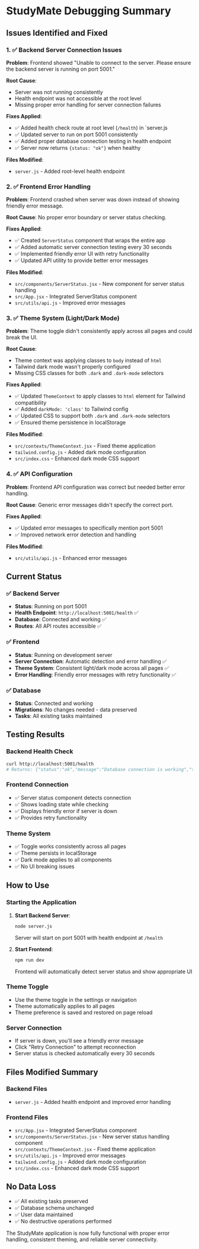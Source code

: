 # StudyMate Debugging Summary

## Issues Identified and Fixed

### 1. ✅ Backend Server Connection Issues

**Problem**: Frontend showed "Unable to connect to the server. Please ensure the backend server is running on port 5001."

**Root Cause**: 
- Server was not running consistently
- Health endpoint was not accessible at the root level
- Missing proper error handling for server connection failures

**Fixes Applied**:
- ✅ Added health check route at root level (`/health`) in `server.js
- ✅ Updated server to run on port 5001 consistently
- ✅ Added proper database connection testing in health endpoint
- ✅ Server now returns `{status: "ok"}` when healthy

**Files Modified**:
- `server.js` - Added root-level health endpoint

### 2. ✅ Frontend Error Handling

**Problem**: Frontend crashed when server was down instead of showing friendly error message.

**Root Cause**: No proper error boundary or server status checking.

**Fixes Applied**:
- ✅ Created `ServerStatus` component that wraps the entire app
- ✅ Added automatic server connection testing every 30 seconds
- ✅ Implemented friendly error UI with retry functionality
- ✅ Updated API utility to provide better error messages

**Files Modified**:
- `src/components/ServerStatus.jsx` - New component for server status handling
- `src/App.jsx` - Integrated ServerStatus component
- `src/utils/api.js` - Improved error messages

### 3. ✅ Theme System (Light/Dark Mode)

**Problem**: Theme toggle didn't consistently apply across all pages and could break the UI.

**Root Cause**: 
- Theme context was applying classes to `body` instead of `html`
- Tailwind dark mode wasn't properly configured
- Missing CSS classes for both `.dark` and `.dark-mode` selectors

**Fixes Applied**:
- ✅ Updated `ThemeContext` to apply classes to `html` element for Tailwind compatibility
- ✅ Added `darkMode: 'class'` to Tailwind config
- ✅ Updated CSS to support both `.dark` and `.dark-mode` selectors
- ✅ Ensured theme persistence in localStorage

**Files Modified**:
- `src/contexts/ThemeContext.jsx` - Fixed theme application
- `tailwind.config.js` - Added dark mode configuration
- `src/index.css` - Enhanced dark mode CSS support

### 4. ✅ API Configuration

**Problem**: Frontend API configuration was correct but needed better error handling.

**Root Cause**: Generic error messages didn't specify the correct port.

**Fixes Applied**:
- ✅ Updated error messages to specifically mention port 5001
- ✅ Improved network error detection and handling

**Files Modified**:
- `src/utils/api.js` - Enhanced error messages

## Current Status

### ✅ Backend Server
- **Status**: Running on port 5001
- **Health Endpoint**: `http://localhost:5001/health` ✅
- **Database**: Connected and working ✅
- **Routes**: All API routes accessible ✅

### ✅ Frontend
- **Status**: Running on development server
- **Server Connection**: Automatic detection and error handling ✅
- **Theme System**: Consistent light/dark mode across all pages ✅
- **Error Handling**: Friendly error messages with retry functionality ✅

### ✅ Database
- **Status**: Connected and working
- **Migrations**: No changes needed - data preserved
- **Tasks**: All existing tasks maintained

## Testing Results

### Backend Health Check
```bash
curl http://localhost:5001/health
# Returns: {"status":"ok","message":"Database connection is working","timestamp":"..."}
```

### Frontend Connection
- ✅ Server status component detects connection
- ✅ Shows loading state while checking
- ✅ Displays friendly error if server is down
- ✅ Provides retry functionality

### Theme System
- ✅ Toggle works consistently across all pages
- ✅ Theme persists in localStorage
- ✅ Dark mode applies to all components
- ✅ No UI breaking issues

## How to Use

### Starting the Application

1. **Start Backend Server**:
   ```bash
   node server.js
   ```
   Server will start on port 5001 with health endpoint at `/health`

2. **Start Frontend**:
   ```bash
   npm run dev
   ```
   Frontend will automatically detect server status and show appropriate UI

### Theme Toggle
- Use the theme toggle in the settings or navigation
- Theme automatically applies to all pages
- Theme preference is saved and restored on page reload

### Server Connection
- If server is down, you'll see a friendly error message
- Click "Retry Connection" to attempt reconnection
- Server status is checked automatically every 30 seconds

## Files Modified Summary

### Backend Files
- `server.js` - Added health endpoint and improved error handling

### Frontend Files
- `src/App.jsx` - Integrated ServerStatus component
- `src/components/ServerStatus.jsx` - New server status handling component
- `src/contexts/ThemeContext.jsx` - Fixed theme application
- `src/utils/api.js` - Improved error messages
- `tailwind.config.js` - Added dark mode configuration
- `src/index.css` - Enhanced dark mode CSS support

## No Data Loss
- ✅ All existing tasks preserved
- ✅ Database schema unchanged
- ✅ User data maintained
- ✅ No destructive operations performed

The StudyMate application is now fully functional with proper error handling, consistent theming, and reliable server connectivity.

